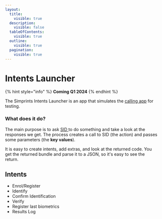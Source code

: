 ```yaml
---
layout:
  title:
    visible: true
  description:
    visible: false
  tableOfContents:
    visible: true
  outline:
    visible: true
  pagination:
    visible: true
---
```


# Intents Launcher

{% hint style="info" %}
**Coming Q1 2024**
{% endhint %}

The Simprints Intents Launcher is an app that simulates the [calling app](../../../product-overview/product-overview/data-collection-platforms/) for testing.

### What does it do? <a href="#what-does-it-do-to-pos" id="what-does-it-do-to-pos"></a>

The main purpose is to ask [SID ](../../../product-overview/product-overview/simprints-id-sid.md)to do something and take a look at the responses we get. The process creates a call to SID (the action) and passes some parameters (the **key values**).

It is easy to create intents, add extras, and look at the returned code. You get the returned bundle and parse it to a JSON, so it's easy to see the return.

## Intents <a href="#intents" id="intents"></a>

* Enrol/Register
* Identify
* Confirm Identification
* Verify
* Register last biometrics
* Results Log
